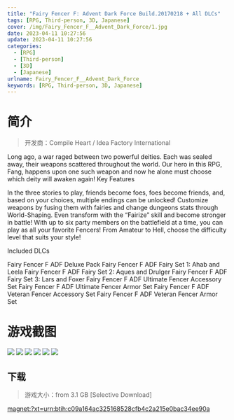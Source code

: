 ```yaml
---
title: "Fairy Fencer F: Advent Dark Force Build.20170218 + All DLCs"
tags: [RPG, Third-person, 3D, Japanese]
cover: /img/Fairy_Fencer_F__Advent_Dark_Force/1.jpg
date: 2023-04-11 10:27:56
update: 2023-04-11 10:27:56
categories: 
  - [RPG]
  - [Third-person]
  - [3D]
  - [Japanese]
urlname: Fairy_Fencer_F__Advent_Dark_Force
keywords: [RPG, Third-person, 3D, Japanese]
---
```

# 简介

> 开发商：Compile Heart / Idea Factory International

Long ago, a war raged between two powerful deities. Each was sealed away, their weapons scattered throughout the world. Our hero in this RPG, Fang, happens upon one such weapon and now he alone must choose which deity will awaken again!
Key Features

In the three stories to play, friends become foes, foes become friends, and, based on your choices, multiple endings can be unlocked!
Customize weapons by fusing them with fairies and change dungeons stats through World-Shaping. Even transform with the “Fairize” skill and become stronger in battle!
With up to six party members on the battlefield at a time, you can play as all your favorite Fencers!
From Amateur to Hell, choose the difficulty level that suits your style!

Included DLCs

Fairy Fencer F ADF Deluxe Pack
Fairy Fencer F ADF Fairy Set 1: Ahab and Leela
Fairy Fencer F ADF Fairy Set 2: Aques and Drulger
Fairy Fencer F ADF Fairy Set 3: Lars and Foxer
Fairy Fencer F ADF Ultimate Fencer Accessory Set
Fairy Fencer F ADF Ultimate Fencer Armor Set
Fairy Fencer F ADF Veteran Fencer Accessory Set
Fairy Fencer F ADF Veteran Fencer Armor Set

# 游戏截图

![](/img/Fairy_Fencer_F__Advent_Dark_Force/2.jpg)
![](/img/Fairy_Fencer_F__Advent_Dark_Force/3.jpg)
![](/img/Fairy_Fencer_F__Advent_Dark_Force/4.jpg)
![](/img/Fairy_Fencer_F__Advent_Dark_Force/5.jpg)
![](/img/Fairy_Fencer_F__Advent_Dark_Force/6.jpg)
![](/img/Fairy_Fencer_F__Advent_Dark_Force/7.jpg)


## 下载

> 游戏大小：from 3.1 GB [Selective Download]

[magnet:?xt=urn:btih:c09a164ac325168528cfb4c2a215e0bac34ee90a](magnet:?xt=urn:btih:c09a164ac325168528cfb4c2a215e0bac34ee90a)